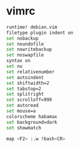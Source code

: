 # vimrc

``` sh
runtime! debian.vim
filetype plugin indent on
set nobackup
set noundofile
set nowritebackup
set noswapfile
syntax on
set nu
set relativenumber
set autoindent
set shiftwidth=2
set tabstop=2
set splitright
set scrolloff=999
set autoread
set mouse=a
colorscheme habamax
set background=dark
set showmatch

map <F2> :.w !bash<CR>


```                                                                                                                                                                           
